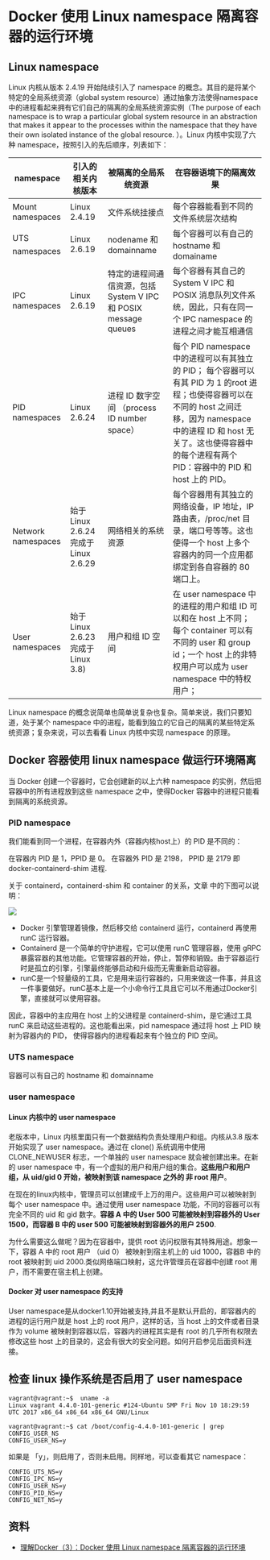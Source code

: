 # Docker 使用 Linux namespace 隔离容器的运行环境

## Linux namespace

Linux 内核从版本 2.4.19 开始陆续引入了 namespace 的概念。其目的是将某个特定的全局系统资源（global system resource）通过抽象方法使得namespace 中的进程看起来拥有它们自己的隔离的全局系统资源实例（The purpose of each namespace is to wrap a particular global system resource in an abstraction that makes it appear to the processes within the namespace that they have their own isolated instance of the global resource. ）。Linux 内核中实现了六种 namespace，按照引入的先后顺序，列表如下：

namespace | 引入的相关内核版本 | 被隔离的全局系统资源 | 在容器语境下的隔离效果
--- | --- | --- | ---
Mount namespaces | Linux 2.4.19 | 文件系统挂接点 | 每个容器能看到不同的文件系统层次结构
UTS namespaces | Linux 2.6.19 | nodename 和 domainname | 每个容器可以有自己的 hostname 和 domainame
IPC namespaces | Linux 2.6.19 | 特定的进程间通信资源，包括System V IPC 和  POSIX message queues | 每个容器有其自己的 System V IPC 和 POSIX 消息队列文件系统，因此，只有在同一个 IPC namespace 的进程之间才能互相通信
PID namespaces | Linux 2.6.24 | 进程 ID 数字空间 （process ID number space） | 每个 PID namespace 中的进程可以有其独立的 PID； 每个容器可以有其 PID 为 1 的root 进程；也使得容器可以在不同的 host 之间迁移，因为 namespace 中的进程 ID 和 host 无关了。这也使得容器中的每个进程有两个PID：容器中的 PID 和 host 上的 PID。
Network namespaces | 始于Linux 2.6.24 完成于 Linux 2.6.29 | 网络相关的系统资源 | 每个容器用有其独立的网络设备，IP 地址，IP 路由表，/proc/net 目录，端口号等等。这也使得一个 host 上多个容器内的同一个应用都绑定到各自容器的 80 端口上。
User namespaces | 始于 Linux 2.6.23 完成于 Linux 3.8) | 用户和组 ID 空间 |  在 user namespace 中的进程的用户和组 ID 可以和在 host 上不同； 每个 container 可以有不同的 user 和 group id；一个 host 上的非特权用户可以成为 user namespace 中的特权用户；

Linux namespace 的概念说简单也简单说复杂也复杂。简单来说，我们只要知道，处于某个 namespace 中的进程，能看到独立的它自己的隔离的某些特定系统资源；复杂来说，可以去看看 Linux 内核中实现 namespace 的原理。

## Docker 容器使用 linux namespace 做运行环境隔离

当 Docker 创建一个容器时，它会创建新的以上六种 namespace 的实例，然后把容器中的所有进程放到这些 namespace 之中，使得Docker 容器中的进程只能看到隔离的系统资源。

### PID namespace

我们能看到同一个进程，在容器内外（容器内核host上）的 PID 是不同的：

在容器内 PID 是 1，PPID 是 0。
在容器外 PID 是 2198， PPID 是 2179 即 docker-containerd-shim 进程.


关于 containerd，containerd-shim 和 container 的关系，文章 中的下图可以说明：

![](https://static.cyub.vip/images/202107/docker-shim.jpeg)

- Docker 引擎管理着镜像，然后移交给 containerd 运行，containerd 再使用 runC 运行容器。
- Containerd 是一个简单的守护进程，它可以使用 runC 管理容器，使用 gRPC 暴露容器的其他功能。它管理容器的开始，停止，暂停和销毁。由于容器运行时是孤立的引擎，引擎最终能够启动和升级而无需重新启动容器。
- runC是一个轻量级的工具，它是用来运行容器的，只用来做这一件事，并且这一件事要做好。runC基本上是一个小命令行工具且它可以不用通过Docker引擎，直接就可以使用容器。

因此，容器中的主应用在 host 上的父进程是 containerd-shim，是它通过工具 runC 来启动这些进程的。这也能看出来，pid namespace 通过将 host 上 PID 映射为容器内的 PID， 使得容器内的进程看起来有个独立的 PID 空间。

### UTS namespace

容器可以有自己的 hostname 和 domainname

### user namespace

####  Linux 内核中的 user namespace

老版本中，Linux 内核里面只有一个数据结构负责处理用户和组。内核从3.8 版本开始实现了 user namespace。通过在 clone() 系统调用中使用 CLONE_NEWUSER 标志，一个单独的 user namespace 就会被创建出来。在新的 user namespace 中，有一个虚拟的用户和用户组的集合。**这些用户和用户组，从 uid/gid 0 开始，被映射到该 namespace 之外的 非 root 用户**。
 
在现在的linux内核中，管理员可以创建成千上万的用户。这些用户可以被映射到每个 user namespace 中。通过使用 user namespace 功能，不同的容器可以有完全不同的 uid 和 gid 数字。**容器 A 中的 User 500 可能被映射到容器外的 User 1500，而容器 B 中的 user 500 可能被映射到容器外的用户 2500**.
 
为什么需要这么做呢？因为在容器中，提供 root 访问权限有其特殊用途。想象一下，容器 A 中的 root 用户 （uid 0） 被映射到宿主机上的 uid 1000，容器B 中的 root 被映射到 uid 2000.类似网络端口映射，这允许管理员在容器中创建 root 用户，而不需要在宿主机上创建。 

#### Docker 对 user namespace 的支持

User namespace是从docker1.10开始被支持,并且不是默认开启的，即容器内的进程的运行用户就是 host 上的 root 用户，这样的话，当 host 上的文件或者目录作为 volume 被映射到容器以后，容器内的进程其实是有 root 的几乎所有权限去修改这些 host 上的目录的，这会有很大的安全问题。如何开启参见后面资料连接。

## 检查 linux 操作系统是否启用了 user namespace

```
vagrant@vagrant:~$  uname -a
Linux vagrant 4.4.0-101-generic #124-Ubuntu SMP Fri Nov 10 18:29:59 UTC 2017 x86_64 x86_64 x86_64 GNU/Linux

vagrant@vagrant:~$ cat /boot/config-4.4.0-101-generic | grep CONFIG_USER_NS
CONFIG_USER_NS=y
```

如果是 「y」，则启用了，否则未启用。同样地，可以查看其它 namespace：

```
CONFIG_UTS_NS=y
CONFIG_IPC_NS=y
CONFIG_USER_NS=y
CONFIG_PID_NS=y
CONFIG_NET_NS=y
```

## 资料

- [理解Docker（3）：Docker 使用 Linux namespace 隔离容器的运行环境](https://www.cnblogs.com/sammyliu/p/5878973.html)